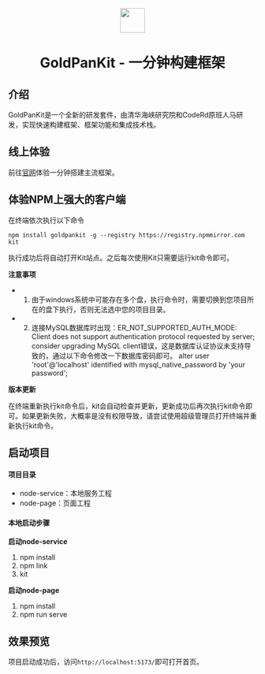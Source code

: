 <div align="center">
  <img src="https://foruda.gitee.com/images/1692956820292184320/b882ad5d_1173697.png" width="50px"/>
  <h1>GoldPanKit - 一分钟构建框架</h1>
</div>

## 介绍
GoldPanKit是一个全新的研发套件，由清华海峡研究院和CodeRd原班人马研发，实现快速构建框架、框架功能和集成技术栈。

## 线上体验
前往[官网](http://www.goldpankit.com)体验一分钟搭建主流框架。

## 体验NPM上强大的客户端
在终端依次执行以下命令
```
npm install goldpankit -g --registry https://registry.npmmirror.com
kit
```

执行成功后将自动打开Kit站点。之后每次使用Kit只需要运行kit命令即可。


 **注意事项** 

- 1. 由于windows系统中可能存在多个盘，执行命令时，需要切换到您项目所在的盘下执行，否则无法选中您的项目目录。
- 2. 连接MySQL数据库时出现：ER_NOT_SUPPORTED_AUTH_MODE: Client does not support authentication protocol requested by server; consider upgrading MySQL client错误，这是数据库认证协议未支持导致的，通过以下命令修改一下数据库密码即可。
alter user 'root'@'localhost' identified with mysql_native_password by 'your password';



 **版本更新**

在终端重新执行kit命令后，kit会自动检查并更新，更新成功后再次执行kit命令即可。如果更新失败，大概率是没有权限导致，请尝试使用超级管理员打开终端并重新执行kit命令。

## 启动项目

#### 项目目录

- node-service：本地服务工程
- node-page：页面工程

#### 本地启动步骤
 **启动node-service** 

1. npm install
2. npm link
3. kit

 **启动node-page** 
1. npm install
2. npm run serve

## 效果预览
项目启动成功后，访问`http://localhost:5173/`即可打开首页。
